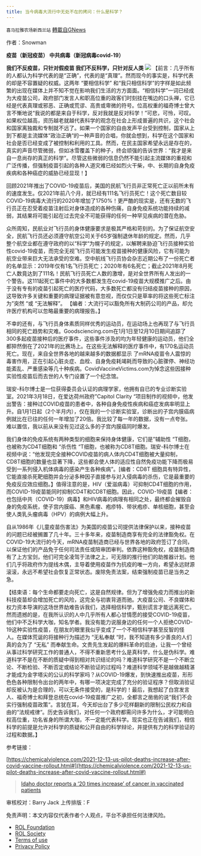 ```yaml
---
title: 当今病毒大流行中无处不在的拷问：什么是科学？
---
```

`喜马拉雅农场新西兰站` [轉載自GNews](https://gnews.org/zh-hans/1786912/)

作者：Snowman

**疫苗（新冠疫苗）
中共病毒（新冠病毒covid-19）**

**我们不反疫苗，只针对假疫苗
我们不反科学，只针对反人类**
![](https://assets.gnews.org/wp-content/uploads/2021/12/9b6fdd54ff6fd1f7.jpg)
【前言：几乎所有的人都认为科学代表的是“正确”，代表的是“真理”。然而现今的事实是，科学代表的却是不容置疑的权威。这两年 “要相信科学” 和“我只相信科学”的字样是如此频繁的出现在媒体上并不知不觉在影响我们生活的方方面面。“相信科学”一词已经成为大疫苗公司，政府部门发言人和职高位重的政客们时刻挂在嘴边的口头禅，它已经是代表真理或邪恶、正确或荒谬、高贵或卑微的符号。位高权重的福奇博士曾大言不慚地说“我说的都是来自于科学，反对我就是反对科学！”可悲，可怜，可叹。如果权位越高，资历越老就越代表科学的观念在社会上形成普遍的共识，这个社会和国家离独裁和专制就不远了。如果一个国家的自由发声平台受到控制，国家从上到下都是主流媒体“政治正确“的一种声音的合唱，你就会想到，科学在这个国家和社会是否已经变成了被控制和利用的工具。然而，在民主国家希望永远是存在的，真实的声音尽管微弱，但如冰雪覆盖下的种子，终会顽强的告诉世界：“我才是来自一息尚存的真正的科学”。尽管这些微弱的信息仍然不能引起主流媒体的重视和广泛传播，但强制疫苗引起的各种人道灾难已经如烈火干柴，中、长期的自身免疫疾病和各种癌症的威胁已经显现！】

回顾2021年推出了COVID-19疫苗后，美国的民航飞行员非正常死亡正以前所未有的速度发生。仅2021年前八个月，就已经有111名飞行员死亡！这个死亡数目较COVID-19病毒大流行的2020年增加了1750%！更严酷的现实是，还有无数的飞行员正在忍受着疫苗注射后对身体造成的各种伤痛，自身免疫系统功能持续的减弱，其结果将可能引起在过去完全不可能获得的任何一种罕见疾病的潜在危胁。

众所周知，民航业对飞行员的身体健康要求是极其严格和苛刻的。为了保证航空安全，民航飞行员还必须遵守航空公司关于65岁强制退休年龄的规定。然而，几乎整个航空业都在遵守政府的以“科学“为幌子的规定，以解聘来胁迫飞行员接种实验性covid-19疫苗，而完全无视飞行员可能发生疫苗接种的健康风险，它有可能为航空业带来巨大无法承受的空难。空中航线飞行员协会杂志近期公布了一份死亡者的名单显示：2019年仅有1名飞行员死亡；2020年有6名死亡；截止2021年8月死亡人数竟达到了111名！民航飞行员死亡人数的激增，是对全世界所有人发出的一个警告。这111起死亡事件中的大多数都发生在covid-19疫苗大规模推广之后。由于没有专有的疫苗引起死亡的医疗代码，大多数死亡都没有归结疫苗接种的原因，这导致许多关键和重要的病理证据被有意忽视，而仅仅只是草率的将这些死亡标注为”突然 “或 “无法解释”。 【编者：大流行可以豁免所有大制药公司的产品，却允许医疗机构可以忽略最重要的病理报告。】

不幸的还有，与飞行员身体素质同样优秀的运动员，在运动场上也再现了与飞行员相同的死亡趋势和灾难。Goodsciencing.com在1月1日至12月10日期间追踪了300多起疫苗接种后的医疗事件，这些事件涉及的均为年轻健康的运动员，他们全都猝然倒在了2021年的比赛场上。在这些无法解释的医疗事件中，有170名运动员死亡。现在，来自全世界各地的越来越多的数据都显示 了mRNA疫苗令人震惊的毒害作用，正在引起心脏炎症、血栓、自身免疫耗竭耗而导致的心脏骤停、神经功能紊乱、严重感染等几十种疾病。CovidVaccineVictims.com为悼念这些因接种实验性疫苗后而去世的人专门设置了一个纪念馆。

瑞安-科尔博士是一位获得委员会认证的病理学家，他拥有自已的专业诊断实验室。2021年3月18日，在爱达荷州政府”Capitol Clarity “项目制作的视频中，他发出警告：接种过COVID疫苗的患者中，各种自身免疫性疾病和癌症发病率明显上升。自1月1日起（2个半月内），仅在我的一个诊断实验室，诊断出的子宫内膜癌病例就比在已往的任何一年增加了20倍。我比较了每一年的数据，没有一点夸张。难以置信，我以前从来没有见过这么多的子宫内膜癌同时爆发。

我们身体的免疫系统有两种类型的细胞来保持身体健康，它们是”辅助性 “T细胞，也被称为CD4T细胞和 “杀伤性 “T细胞，也被称为CD8T细胞。瑞安-科尔博士在视频中说：“他发现完全接种COVID疫苗的病人体内CD4T细胞被大量抑制，CD8T细胞的数量也显著下降，这些都会使人体的适应性自然免疫功能下降而极易受到一系列侵入机体病毒的感染产生各种疾病”。[编者：CD8T 细胞具有特异性，它能直接杀死靶细胞并会分泌多种因子直接参与对入侵病毒的杀伤，它是最重要的免疫反应效应细胞。】值得注意的是，HIV（爱滋病毒）可抑制CD4T细胞的作用，而COVID-19疫苗能同时抑制CD4T和CD8T细胞。因此，COVID-19疫苗【编者：也包括中共（COVID-19）病毒】和HIV病毒的病理有相同之处，最终都会摧毁自身的免疫系统，使子宫内膜癌、黑色素瘤、疱疹特、带状疱疹、单核细胞，甚至会使人类乳头瘤病毒（HPV）的病例大幅上升。

自从1986年《儿童疫苗伤害法》为美国的疫苗公司提供法律保护以来，接种疫苗的问题已经被搁置了几十年。三十多年来，疫苗制造商享有完全的法律豁免权。在COVID-19大流行的今天，mRNA疫苗制造商已经与世界各地的政府签订了合同，以保证他们的产品免于任何司法责任或陪审团审判。依靠这种豁免权，疫苗制造商有了上方宝剑，他们可完全凌驾于法律之上，可无限的推行他们的助推器计划。他们几乎将政府作为提线木偶，主导着使用疫苗作为抗疫的唯一方向，希望永远财源滚滚，永远不希望社会恢复正常状态。废除免责法案，结束强制疫苗已是当务之急。

【结束语：每个生命都要走向死亡，这是自然规律。但为了增强免疫力而推出的新科技疫苗却会增加死亡的风险，这完全与初衷背道而驰。大疫苗公司、不良媒体和权力资本导演的这场世界劫难告诉我们，选择相信科学，甄别谎言才能远离死亡。然而遗撼的是，在我所认识的人中几乎所有人都心甘情愿的接受COVID-19疫苗，他们中不乏科学大咖，知名学者。我没有能力说服身边的任何一个人拒绝COVID-19这种实验性疫苗，在朋友的眼里我似乎变成了一个不相信科学甚至反智的怪人。在媒体荒诞的将接种行为描述为 “无私奉献 “时，我不知道有多少善良的人们真的会为了 “无私” 而奉献生命。文贵先生发起的爆料革命的启迪，让我一个曾经从事过科学研究工作的普通人，不得不重新思考什么是真科学，什么是伪科学。难道科学不是在不断的质疑中得到相对共识结论的吗？难道科学研究不是一个不断立论、不断检验、不断否定或结论不断验证的过程吗？难道科学领域不是越做越精湛才能成为金字塔尖的公认的科学家吗？从COVID-19爆发，到快速推出疫苗，形形色色各种限制令出台的两年中，有哪一项决定完成了充分的验证程序？但取消验证却反被认为是合理的，可以无条件接受的，是科学的！最后，我想起了白宫发言人、福奇博士和拜登总统在covid-19疫苗推广之初，全都言之凿凿的说“我们不会实行强制疫苗政策“。言犹在耳，今天却出台了多少花样翻新的限制公民权力和自由的“法规戒律“。历史告诉我们，对任何一个政府都需问许多为什么，才可能明白权高位重，功名省身的所谓大咖，不一定能代表科学。现实也正在告诫我们，相信科学的前提是允许对科学的质疑和公开自由的科学辩论，并提供有力的科学验证的过程和数据。】

参考链接：

[https://chemicalviolence.com/2021-12-13-us-pilot-deaths-increase-after-covid-vaccine-rollout.html#](https://chemicalviolence.com/2021-12-13-us-pilot-deaths-increase-after-covid-vaccine-rollout.html#)



> [Idaho doctor reports a ‘20 times increase’ of cancer in vaccinated patients](https://www.lifesitenews.com/news/idaho-doctor-reports-a-20-times-increase-of-cancer-in-vaccinated-patients/)



审核校对：Barry Jack
上传排版：F

 

免责声明：本文内容仅代表作者个人观点，平台不承担任何法律风险。

- [ROL Foundation](https://rolfoundation.org/)
- [ROL Society](https://rolsociety.org/)
- [Terms of use](https://gnews.org/terms-of-use-3/)
- [Privacy Policy](https://gnews.org/privacy-policy/)

